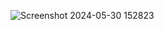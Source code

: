 ![Screenshot 2024-05-30 152823](https://github.com/user-attachments/assets/0d137188-6e2a-4e77-992c-f698cc06cc8e)
